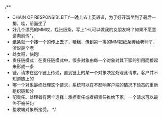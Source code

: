 /**
 * CHAIN OF RESPONSIBLEITY—晚上去上英语课，为了好开溜坐到了最后一排，哇，前面坐了
 * 好几个漂亮的MM哎，找张纸条，写上"Hi,可以做我的女朋友吗？如果不愿意请向前传"，
 * 纸条就一个接一个的传上去了，糟糕，传到第一排的MM把纸条传给老师了，听说是个老
 * 处女呀，快跑!
 * 责任链模式：在责任链模式中，很多对象由每一个对象对其下家的引用而接起来形成一条
 * 链。请求在这个链上传递，直到链上的某一个对象决定处理此请求。客户并不知道链上的
 * 哪一个对象最终处理这个请求，系统可以在不影响客户端的情况下动态的重新组织链和分
 * 配责任。处理者有两个选择：承担责任或者把责任推给下家。一个请求可以最终不被任何
 * 接收端对象所接受。
 */
